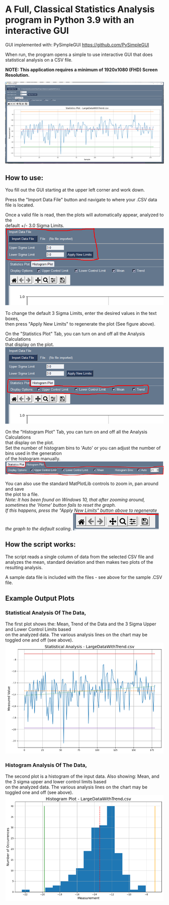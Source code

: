 # A Full, Classical Statistics Analysis program in Python 3.9 with an interactive GUI 
GUI implemented with:   PySimpleGUI    https://github.com/PySimpleGUI  
  
When run, the program opens a simple to use interactive GUI that does statistical analysis on a CSV file.   
  
**NOTE: This application requires a minimum of 1920x1080 (FHD) Screen Resolution.**
  
![image](https://github.com/Hagtronics/statistics-scripts/blob/main/general-statistics-python/full_screen.PNG)    
  
  
## How to use:  

You fill out the GUI starting at the upper left corner and work down.  
  
Press the "Import Data File" button and navigate to where your .CSV data file is located.  
  
Once a valid file is read, then the plots will automatically appear, analyzed to the  
default +/- 3.0 Sigma Limits.  
![image](https://github.com/Hagtronics/statistics-scripts/blob/main/general-statistics-python/stat_controls.PNG)  
  
To change the default 3 Sigma Limits, enter the desired values in the text boxes,  
then press "Apply New Limits" to regenerate the plot (See figure above).  
  
On the "Statistics Plot" Tab, you can turn on and off all the Analysis Calculations  
that display on the plot.  
![image](https://github.com/Hagtronics/statistics-scripts/blob/main/general-statistics-python/stat_plot_controls.PNG)  
  
  
On the "Histogram Plot" Tab, you can turn on and off all the Analysis Calculations  
that display on the plot.   
Set the number of histogram bins to 'Auto' or you can adjust the number of bins used in the generation  
of the histogram manually.   
![image](https://github.com/Hagtronics/statistics-scripts/blob/main/general-statistics-python/histogram_controls.PNG)  
   
You can also use the standard MatPlotLib controls to zoom in, pan around and save  
the plot to a file.  
*Note: It has been found on Windows 10, that after zooming around, sometimes the 'Home' button fails to reset the graph.  
If this happens, press the "Apply New Limits" button above to regenerate the graph to the default scaling.*
![image](https://github.com/Hagtronics/statistics-scripts/blob/main/general-statistics-python/matplotlib_controls.png)  
  
## How the script works:  
  
The script reads a single column of data from the selected CSV file and   
analyzes the mean, standard deviation and then makes two plots of the resulting analysis.  
  
A sample data file is included with the files - see above for the sample .CSV file.  
  
  
  
## Example Output Plots  
  
### Statistical Analysis Of The Data,  
The first plot shows the: Mean, Trend of the Data and the 3 Sigma Upper and Lower Control Limits based  
on the analyzed data. The various analysis lines on the chart may be toggled one and off (see above).    
![image](https://github.com/Hagtronics/statistics-scripts/blob/main/general-statistics-python/statistics.png)  
  
    
    
### Histogram Analysis Of The Data,  
The second plot is a histogram of the input data. Also showing: Mean, and the 3 sigma upper and lower control limits based  
on the analyzed data. The various analysis lines on the chart may be toggled one and off (see above).    
![image](https://github.com/Hagtronics/statistics-scripts/blob/main/general-statistics-python/histogram.png)  
  
  
